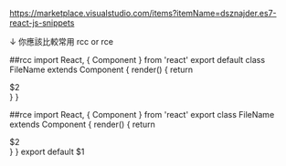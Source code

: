 https://marketplace.visualstudio.com/items?itemName=dsznajder.es7-react-js-snippets

↓ 你應該比較常用 rcc or rce

##rcc
import React, { Component } from 'react'
export default class FileName extends Component {
  render() {
    return <div>$2</div>
  }
}

##rce
import React, { Component } from 'react'
export class FileName extends Component {
  render() {
    return <div>$2</div>
  }
}
export default $1